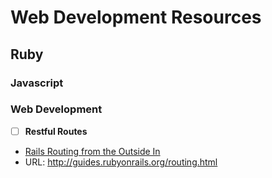 Web Development Resources
=========================

## Ruby

### Javascript

### Web Development
- [ ] **Restful Routes**
- [Rails Routing from the Outside In](http://guides.rubyonrails.org/routing.html)  
- URL: http://guides.rubyonrails.org/routing.html
